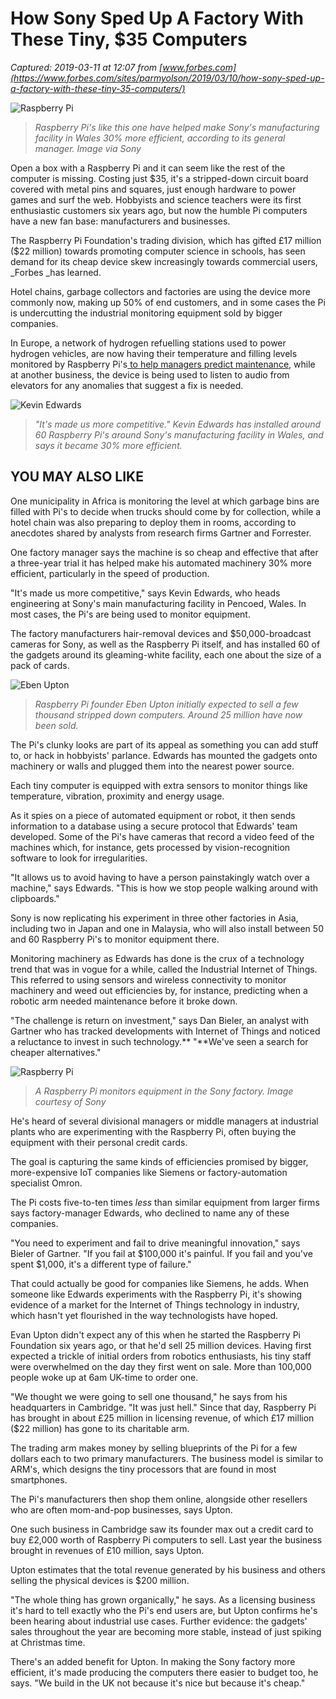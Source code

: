 # How Sony Sped Up A Factory With These Tiny, $35 Computers

_Captured: 2019-03-11 at 12:07 from [www.forbes.com](https://www.forbes.com/sites/parmyolson/2019/03/10/how-sony-sped-up-a-factory-with-these-tiny-35-computers/)_

![Raspberry Pi ](https://specials-images.forbesimg.com/imageserve/5c828ee5a7ea434b351c1897/960x0.jpg?fit=scale)

> _Raspberry Pi's like this one have helped make Sony's manufacturing facility in Wales 30% more efficient, according to its general manager. Image via Sony_

Open a box with a Raspberry Pi and it can seem like the rest of the computer is missing. Costing just $35, it's a stripped-down circuit board covered with metal pins and squares, just enough hardware to power games and surf the web. Hobbyists and science teachers were its first enthusiastic customers six years ago, but now the humble Pi computers have a new fan base: manufacturers and businesses.

The Raspberry Pi Foundation's trading division, which has gifted £17 million ($22 million) towards promoting computer science in schools, has seen demand for its cheap device skew increasingly towards commercial users, _Forbes _has learned.

Hotel chains, garbage collectors and factories are using the device more commonly now, making up 50% of end customers, and in some cases the Pi is undercutting the industrial monitoring equipment sold by bigger companies.

In Europe, a network of hydrogen refuelling stations used to power hydrogen vehicles, are now having their temperature and filling levels monitored by Raspberry Pi's[ to help managers predict maintenance](https://www.enda.eu/en/hrs_availability_system), while at another business, the device is being used to listen to audio from elevators for any anomalies that suggest a fix is needed.

![Kevin Edwards](https://specials-images.forbesimg.com/imageserve/5c828fde31358e35dd286b53/960x0.jpg?fit=scale)

> _"It's made us more competitive." Kevin Edwards has installed around 60 Raspberry Pi's around Sony's manufacturing facility in Wales, and says it became 30% more efficient._

## YOU MAY ALSO LIKE

One municipality in Africa is monitoring the level at which garbage bins are filled with Pi's to decide when trucks should come by for collection, while a hotel chain was also preparing to deploy them in rooms, according to anecdotes shared by analysts from research firms Gartner and Forrester.

One factory manager says the machine is so cheap and effective that after a three-year trial it has helped make his automated machinery 30% more efficient, particularly in the speed of production.

"It's made us more competitive," says Kevin Edwards, who heads engineering at Sony's main manufacturing facility in Pencoed, Wales. In most cases, the Pi's are being used to monitor equipment.

The factory manufacturers hair-removal devices and $50,000-broadcast cameras for Sony, as well as the Raspberry Pi itself, and has installed 60 of the gadgets around its gleaming-white facility, each one about the size of a pack of cards.

![Eben Upton](https://specials-images.forbesimg.com/imageserve/5c82904ba7ea434b351c1912/960x0.jpg?fit=scale)

> _Raspberry Pi founder Eben Upton initially expected to sell a few thousand stripped down computers. Around 25 million have now been sold._

The Pi's clunky looks are part of its appeal as something you can add stuff to, or hack in hobbyists' parlance. Edwards has mounted the gadgets onto machinery or walls and plugged them into the nearest power source.

Each tiny computer is equipped with extra sensors to monitor things like temperature, vibration, proximity and energy usage.

As it spies on a piece of automated equipment or robot, it then sends information to a database using a secure protocol that Edwards' team developed. Some of the Pi's have cameras that record a video feed of the machines which, for instance, gets processed by vision-recognition software to look for irregularities.

"It allows us to avoid having to have a person painstakingly watch over a machine," says Edwards. "This is how we stop people walking around with clipboards."

Sony is now replicating his experiment in three other factories in Asia, including two in Japan and one in Malaysia, who will also install between 50 and 60 Raspberry Pi's to monitor equipment there.

Monitoring machinery as Edwards has done is the crux of a technology trend that was in vogue for a while, called the Industrial Internet of Things. This referred to using sensors and wireless connectivity to monitor machinery and weed out efficiencies by, for instance, predicting when a robotic arm needed maintenance before it broke down.

"The challenge is return on investment," says Dan Bieler, an analyst with Gartner who has tracked developments with Internet of Things and noticed a reluctance to invest in such technology.** "**We've seen a search for cheaper alternatives."

![Raspberry Pi](https://specials-images.forbesimg.com/imageserve/5c82910ea7ea434b351c193c/960x0.jpg?fit=scale)

> _A Raspberry Pi monitors equipment in the Sony factory. Image courtesy of Sony_

He's heard of several divisional managers or middle managers at industrial plants who are experimenting with the Raspberry Pi, often buying the equipment with their personal credit cards.

The goal is capturing the same kinds of efficiencies promised by bigger, more-expensive IoT companies like Siemens or factory-automation specialist Omron.

The Pi costs five-to-ten times _less_ than similar equipment from larger firms says factory-manager Edwards, who declined to name any of these companies.

"You need to experiment and fail to drive meaningful innovation," says Bieler of Gartner. "If you fail at $100,000 it's painful. If you fail and you've spent $1,000, it's a different type of failure."

That could actually be good for companies like Siemens, he adds. When someone like Edwards experiments with the Raspberry Pi, it's showing evidence of a market for the Internet of Things technology in industry, which hasn't yet flourished in the way technologists have hoped.

Evan Upton didn't expect any of this when he started the Raspberry Pi Foundation six years ago, or that he'd sell 25 million devices. Having first expected a trickle of initial orders from robotics enthusiasts, his tiny staff were overwhelmed on the day they first went on sale. More than 100,000 people woke up at 6am UK-time to order one.

"We thought we were going to sell one thousand," he says from his headquarters in Cambridge. "It was just hell." Since that day, Raspberry Pi has brought in about £25 million in licensing revenue, of which £17 million ($22 million) has gone to its charitable arm.

The trading arm makes money by selling blueprints of the Pi for a few dollars each to two primary manufacturers. The business model is similar to ARM's, which designs the tiny processors that are found in most smartphones.

The Pi's manufacturers then shop them online, alongside other resellers who are often mom-and-pop businesses, says Upton.

One such business in Cambridge saw its founder max out a credit card to buy £2,000 worth of Raspberry Pi computers to sell. Last year the business brought in revenues of £10 million, says Upton.

Upton estimates that the total revenue generated by his business and others selling the physical devices is $200 million.

"The whole thing has grown organically," he says. As a licensing business it's hard to tell exactly who the Pi's end users are, but Upton confirms he's been hearing about industrial use cases. Further evidence: the gadgets' sales throughout the year are becoming more stable, instead of just spiking at Christmas time.

There's an added benefit for Upton. In making the Sony factory more efficient, it's made producing the computers there easier to budget too, he says. "We build in the UK not because it's nice but because it's cheap."
